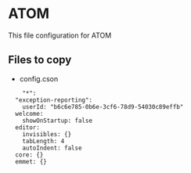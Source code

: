 # ATOM

This file configuration for ATOM


## Files to copy

* config.cson

```shell
	"*":
  "exception-reporting":
    userId: "b6c6e785-0b6e-3cf6-78d9-54030c89effb"
  welcome:
    showOnStartup: false
  editor:
    invisibles: {}
    tabLength: 4
    autoIndent: false
  core: {}
  emmet: {}
```

